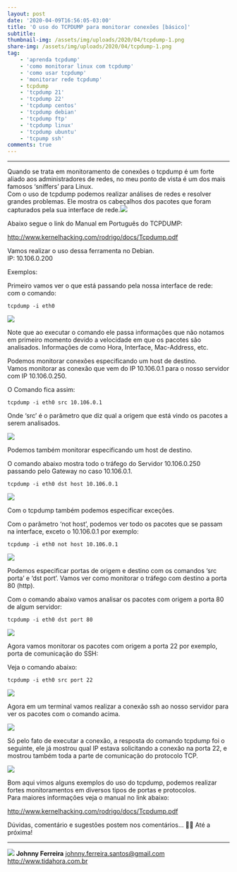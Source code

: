 ```yaml
---
layout: post
date: '2020-04-09T16:56:05-03:00'
title: 'O uso do TCPDUMP para monitorar conexões [básico]'
subtitle:
thumbnail-img: /assets/img/uploads/2020/04/tcpdump-1.png
share-img: /assets/img/uploads/2020/04/tcpdump-1.png
tag:
    - 'aprenda tcpdump'
    - 'como monitorar linux com tcpdump'
    - 'como usar tcpdump'
    - 'monitorar rede tcpdump'
    - tcpdump
    - 'tcpdump 21'
    - 'tcpdump 22'
    - 'tcpdump centos'
    - 'tcpdump debian'
    - 'tcpdump ftp'
    - 'tcpdump linux'
    - 'tcpdump ubuntu'
    - 'tcpump ssh'
comments: true
---
```

- - - - - -

Quando se trata em monitoramento de conexões o tcpdump é um forte aliado aos administradores de redes, no meu ponto de vista é um dos mais famosos ‘sniffers’ para Linux.  
Com o uso de tcpdump podemos realizar análises de redes e resolver grandes problemas. Ele mostra os cabeçalhos dos pacotes que foram capturados pela sua interface de rede.[![](/assets/img/uploads/2020/04/tcpdump-1.png)](/assets/img/uploads/2020/04/tcpdump-1.png)

Abaixo segue o link do Manual em Português do TCPDUMP:

<http://www.kernelhacking.com/rodrigo/docs/Tcpdump.pdf>

Vamos realizar o uso dessa ferramenta no Debian.  
IP: 10.106.0.200

Exemplos:

Primeiro vamos ver o que está passando pela nossa interface de rede:  
com o comando:

```
tcpdump -i eth0
```

[![](/assets/img/uploads/2020/04/tcpdump-2.png)](/assets/img/uploads/2020/04/tcpdump-2.png)

Note que ao executar o comando ele passa informações que não notamos em primeiro momento devido a velocidade em que os pacotes são analisados. Informações de como Hora, Interface, Mac-Address, etc.

Podemos monitorar conexões especificando um host de destino.  
Vamos monitorar as conexão que vem do IP 10.106.0.1 para o nosso servidor com IP 10.106.0.250.

O Comando fica assim:

```
tcpdump -i eth0 src 10.106.0.1
```

Onde ‘src’ é o parâmetro que diz qual a origem que está vindo os pacotes a serem analisados.

[![](/assets/img/uploads/2020/04/tcpdump-3.png)](/assets/img/uploads/2020/04/tcpdump-3.png)

Podemos também monitorar especificando um host de destino.

O comando abaixo mostra todo o tráfego do Servidor 10.106.0.250 passando pelo Gateway no caso 10.106.0.1.

```
tcpdump -i eth0 dst host 10.106.0.1
```

[![](/assets/img/uploads/2020/04/tcpdump-4.png)](/assets/img/uploads/2020/04/tcpdump-4.png)

Com o tcpdump também podemos especificar exceções.

Com o parâmetro ‘not host’, podemos ver todo os pacotes que se passam na interface, exceto o 10.106.0.1 por exemplo:

```
tcpdump -i eth0 not host 10.106.0.1
```

[![](/assets/img/uploads/2020/04/tcpdump-5.png)](/assets/img/uploads/2020/04/tcpdump-5.png)

Podemos especificar portas de origem e destino com os comandos ‘src porta’ e ‘dst port’. Vamos ver como monitorar o tráfego com destino a porta 80 (http).

Com o comando abaixo vamos analisar os pacotes com origem a porta 80 de algum servidor:

```
tcpdump -i eth0 dst port 80
```

[![](/assets/img/uploads/2020/04/tcpdump-6.png)](/assets/img/uploads/2020/04/tcpdump-6.png)

Agora vamos monitorar os pacotes com origem a porta 22 por exemplo, porta de comunicação do SSH:

Veja o comando abaixo:

```
tcpdump -i eth0 src port 22
```

[![](/assets/img/uploads/2020/04/tcpdump-9.png)](/assets/img/uploads/2020/04/tcpdump-9.png)

Agora em um terminal vamos realizar a conexão ssh ao nosso servidor para ver os pacotes com o comando acima.

[![](/assets/img/uploads/2020/04/tcpdump-10.png)](/assets/img/uploads/2020/04/tcpdump-10.png)

Só pelo fato de executar a conexão, a resposta do comando tcpdump foi o seguinte, ele já mostrou qual IP estava solicitando a conexão na porta 22, e mostrou também toda a parte de comunicação do protocolo TCP.

[![](/assets/img/uploads/2020/04/tcpdump-11.png)](/assets/img/uploads/2020/04/tcpdump-11.png)

Bom aqui vimos alguns exemplos do uso do tcpdump, podemos realizar fortes monitoramentos em diversos tipos de portas e protocolos.  
Para maiores informações veja o manual no link abaixo:

<http://www.kernelhacking.com/rodrigo/docs/Tcpdump.pdf>

Dúvidas, comentário e sugestões postem nos comentários… 👋🏼 Até a próxima!

- - - - - -

![](/assets/img/uploads/2019/02/foto-redonda.png)
**Johnny Ferreira**
<johnny.ferreira.santos@gmail.com>
<http://www.tidahora.com.br>